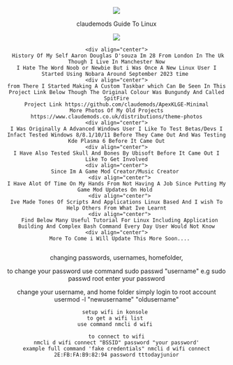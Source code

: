 <p align="center">
<img src="https://i.postimg.cc/JhMRf2RZ/claudemods-03-17-2025.gif">	

<div align="center">
claudemods Guide To Linux

<p align="center">
<img src="https://i.postimg.cc/7LwstxCz/me.webp">	


  
```
<div align="center">
 History Of My Self Aaron Douglas D'souza Im 28 From London In The Uk Though I Live In Manchester Now
I Hate The Word Noob or Newbie But i Was Once A New Linux User I Started Using Nobara Around September 2023 time 
<div align="center">
from There I Started Making A Custom Taskbar which Can Be Seen In This Project Link Below Though The Original Colour Was Bungundy And Called SpitFire
Project Link https://github.com/claudemods/ApexKLGE-Minimal
More Photos Of My Old Projects https://www.claudemods.co.uk/distributions/theme-photos
<div align="center">
I Was Originally A Advanced Windows User I Like To Test Betas/Devs I Infact Tested Windows 8/8.1/10/11 Before They Came Out And Was Testing Kde Plasma 6 Before It Came Out
<div align="center">
I Have Also Tested Skull And Bones By Ubisoft Before It Came Out I Like To Get Involved
<div align="center">
Since Im A Game Mod Creator/Music Creator 
  <div align="center">
I Have Alot Of Time On My Hands From Not Having A Job Since Putting My Game Mod Updates On Hold 
  <div align="center">
Ive Made Tones Of Scripts And Applications Linux Based And I wish To Help Others From What Ive Learnt
  <div align="center">
  Find Below Many Useful Tutorial For Linux Including Application Building And Complex Bash Command Every Day User Would Not Know
<div align="center">
  More To Come i Will Update This More Soon....
  
```
changing passwords, usernames, homefolder,

to change your password
use command sudo passwd "username" e.g sudo passwd root
enter your password

change your username, and home folder
simply login to root account
usermod -l "newusername" "oldusername"



```
setup wifi in konsole 
to get a wifi list 
use command nmcli d wifi 

to connect to wifi
nmcli d wifi connect "BSSID" password "your password'
example full command 'fake credentials" nmcli d wifi connect 2E:FB:FA:B9:82:94 password tttodayjunior
